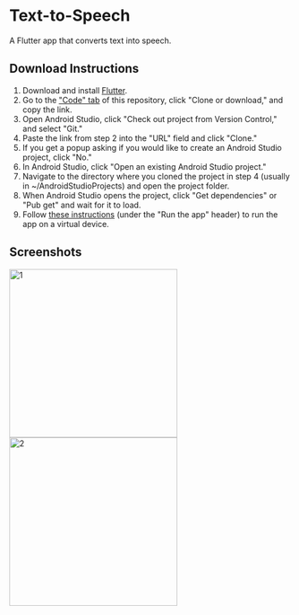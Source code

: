 # Text-to-Speech
A Flutter app that converts text into speech.

## Download Instructions
1. Download and install [Flutter](http://flutter.dev/).
2. Go to the ["Code" tab](https://github.com/R-Taneja/flutter-text-to-speech) of this repository, click "Clone or download," and copy the link.
3. Open Android Studio, click "Check out project from Version Control," and select "Git."
4. Paste the link from step 2 into the "URL" field and click "Clone."
5. If you get a popup asking if you would like to create an Android Studio project, click "No."
6. In Android Studio, click "Open an existing Android Studio project."
7. Navigate to the directory where you cloned the project in step 4 (usually in ~/AndroidStudioProjects) and open the project folder.
8. When Android Studio opens the project, click "Get dependencies" or "Pub get" and wait for it to load.
9. Follow [these instructions](https://flutter.dev/docs/get-started/test-drive) (under the "Run the app" header) to run the app on a virtual device.

## Screenshots

<img src="https://user-images.githubusercontent.com/47066511/64923238-fd414680-d7a5-11e9-969f-a2cb9a27eee1.png" width="300" alt="1">
<img src="https://user-images.githubusercontent.com/47066511/64923250-19dd7e80-d7a6-11e9-97a2-827a6e119606.png" width="300" alt="2">
